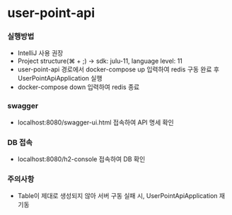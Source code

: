 # user-point-api

### 실행방법

* IntelliJ 사용 권장
* Project structure(⌘ + ;) -> sdk: julu-11, language level: 11
* user-point-api 경로에서 docker-compose up 입력하여 redis 구동 완료 후 UserPointApiApplication 실행
* docker-compose down 입력하여 redis 종료

### swagger
* localhost:8080/swagger-ui.html 접속하여 API 명세 확인

### DB 접속
* localhost:8080/h2-console 접속하여 DB 확인

### 주의사항
* Table이 제대로 생성되지 않아 서버 구동 실패 시, UserPointApiApplication 재기동